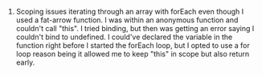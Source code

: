 1. Scoping issues iterating through an array with forEach even though I used a fat-arrow function. I was within an anonymous function and couldn't call "this". I tried binding, but then was getting an error saying I couldn't bind to undefined. I could've declared the variable in the function right before I started the forEach loop, but I opted to use a for loop reason being it allowed me to keep "this" in scope but also return early.
